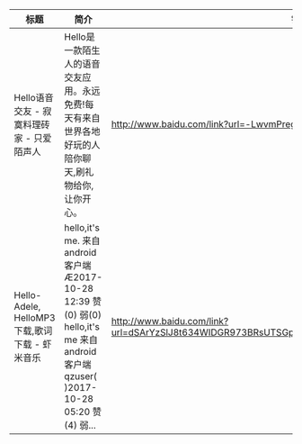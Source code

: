 | 标题 | 简介 | 链接 |
| --- | --- | --- |
| Hello语音交友 - 寂寞料理砖家 - 只爱陌声人 | Hello是一款陌生人的语音交友应用。永远免费!每天有来自世界各地好玩的人陪你聊天,刷礼物给你,让你开心。 |http://www.baidu.com/link?url=-LwvmPregJ9vbOZvNh4CRm5p5huMO842JilR0uZia7u |
| Hello-Adele, HelloMP3下载,歌词下载 - 虾米音乐 | hello,it's me. 来自android客户端  Æ2017-10-28 12:39 赞(0) 弱(0)  hello,it's me 来自android客户端  qzuser( )2017-10-28 05:20 赞(4) 弱... |http://www.baidu.com/link?url=dSArYzSlJ8t634WIDGR973BRsUTSGpTKCJz3or7Z4nXWS9UmBtmePfHO7zuUSZgF |
